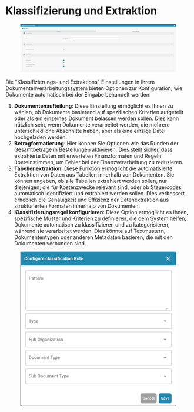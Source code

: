 # Klassifizierung und Extraktion

<figure><img src="../../../../.gitbook/assets/Bildschirmfoto%202024-05-08%20um%2011.10.49.png" alt=""><figcaption></figcaption></figure>

Die "Klassifizierungs- und Extraktions" Einstellungen in Ihrem Dokumentenverarbeitungssystem bieten Optionen zur Konfiguration, wie Dokumente automatisch bei der Eingabe behandelt werden:

1. **Dokumentenaufteilung**: Diese Einstellung ermöglicht es Ihnen zu wählen, ob Dokumente basierend auf spezifischen Kriterien aufgeteilt oder als ein einzelnes Dokument belassen werden sollen. Dies kann nützlich sein, wenn Dokumente verarbeitet werden, die mehrere unterschiedliche Abschnitte haben, aber als eine einzige Datei hochgeladen werden.
2. **Betragformatierung**: Hier können Sie Optionen wie das Runden der Gesamtbeträge in Bestellungen aktivieren. Dies stellt sicher, dass extrahierte Daten mit erwarteten Finanzformaten und Regeln übereinstimmen, um Fehler bei der Finanzverarbeitung zu reduzieren.
3. **Tabellenextraktion**: Diese Funktion ermöglicht die automatisierte Extraktion von Daten aus Tabellen innerhalb von Dokumenten. Sie können angeben, ob alle Tabellen extrahiert werden sollen, nur diejenigen, die für Kostenzwecke relevant sind, oder ob Steuercodes automatisch identifiziert und extrahiert werden sollen. Dies verbessert erheblich die Genauigkeit und Effizienz der Datenextraktion aus strukturierten Formaten innerhalb von Dokumenten.
4. **Klassifizierungsregel konfigurieren**: Diese Option ermöglicht es Ihnen, spezifische Muster und Kriterien zu definieren, die dem System helfen, Dokumente automatisch zu klassifizieren und zu kategorisieren, während sie verarbeitet werden. Dies könnte auf Textmustern, Dokumententypen oder anderen Metadaten basieren, die mit den Dokumenten verbunden sind.

<figure><img src="../../../../.gitbook/assets/Bildschirmfoto%202024-05-08%20um%2011.11.10.png" alt=""><figcaption></figcaption></figure>
